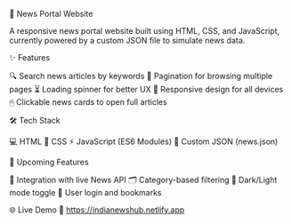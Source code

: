 📰 News Portal Website

A responsive news portal website built using HTML, CSS, and JavaScript, currently powered by a custom JSON file to simulate news data.

✨ Features

🔍 Search news articles by keywords
📄 Pagination for browsing multiple pages
⏳ Loading spinner for better UX
📱 Responsive design for all devices
🖱 Clickable news cards to open full articles

🛠 Tech Stack

💻 HTML
🎨 CSS
⚡ JavaScript (ES6 Modules)
📂 Custom JSON (news.json)

🚀 Upcoming Features

📡 Integration with live News API
🗂 Category-based filtering
🌙 Dark/Light mode toggle
💾 User login and bookmarks

🌐 Live Demo
🔗 https://indianewshub.netlify.app

